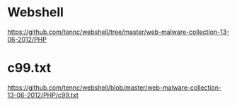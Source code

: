 # Webshell
https://github.com/tennc/webshell/tree/master/web-malware-collection-13-06-2012/PHP

# c99.txt
https://github.com/tennc/webshell/blob/master/web-malware-collection-13-06-2012/PHP/c99.txt
